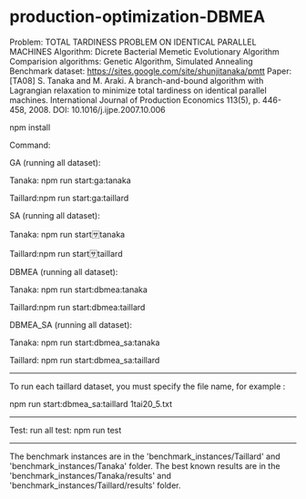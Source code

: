 # production-optimization-DBMEA
Problem: TOTAL TARDINESS PROBLEM ON IDENTICAL PARALLEL MACHINES
Algorithm: Dicrete Bacterial Memetic Evolutionary Algorithm
Comparision algorithms: Genetic Algorithm, Simulated Annealing
Benchmark dataset: https://sites.google.com/site/shunjitanaka/pmtt
Paper: [TA08] S. Tanaka and M. Araki. A branch-and-bound algorithm with Lagrangian relaxation to minimize total tardiness on identical parallel machines. International Journal of Production Economics 113(5), p. 446-458, 2008. DOI: 10.1016/j.ijpe.2007.10.006

npm install

Command:

GA (running all dataset):

Tanaka: npm run start:ga:tanaka

Taillard:npm run start:ga:taillard
 
SA (running all dataset):


Tanaka: npm run start:sa:tanaka

Taillard:npm run start:sa:taillard


DBMEA (running all dataset):


Tanaka: npm run start:dbmea:tanaka

Taillard:npm run start:dbmea:taillard


DBMEA_SA (running all dataset):


Tanaka: npm run start:dbmea_sa:tanaka

Taillard: npm run start:dbmea_sa:taillard


----------------------------------------------------

To run each taillard dataset, you must specify the file name, for example :

npm run start:dbmea_sa:taillard 1tai20_5.txt

----------------------------------------------------

Test:
run all test:
npm run test

----------------------------------------------------

The benchmark instances are in the 'benchmark_instances/Taillard'  and 'benchmark_instances/Tanaka' folder.
The best known results are in the 'benchmark_instances/Tanaka/results' and  'benchmark_instances/Taillard/results' folder.

        
